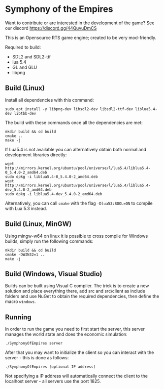# Symphony of the Empires

Want to contribute or are interested in the development of the game? See our discord https://discord.gg/44QuvuDmCS

This is an Opensource RTS game engine; created to be very mod-friendly.

Required to build:

* SDL2 and SDL2-ttf
* lua 5.4
* GL and GLU
* libpng

## Build (Linux)
Install all dependencies with this command:
```
sudo apt install -y libpng-dev libsdl2-dev libsdl2-ttf-dev liblua5.4-dev libtbb-dev
```

The build with these commands once all the dependencies are met:
```
mkdir build && cd build
cmake ..
make -j
```

If Lua5.4 is not available you can alternatively obtain both normal and development libraries directly:
```
wget http://mirrors.kernel.org/ubuntu/pool/universe/l/lua5.4/liblua5.4-0_5.4.0-2_amd64.deb
sudo dpkg -i liblua5.4-0_5.4.0-2_amd64.deb
wget http://mirrors.kernel.org/ubuntu/pool/universe/l/lua5.4/liblua5.4-dev_5.4.0-2_amd64.deb
sudo dpkg -i liblua5.4-dev_5.4.0-2_amd64.deb
```

Alternatively, you can call `cmake` with the flag `-Dlua53:BOOL=ON` to compile with Lua 5.3 instead.

## Build (Linux, MinGW)
Using mingw-w64 on linux it is possible to cross compile for Windows builds, simply run the following commands:
```
mkdir build && cd build
cmake -DWIN32=1 ..
make -j
```

## Build (Windows, Visual Studio)
Builds can be built using Visual C compiler. The trick is to create a new solution and place everything there, add src and src\\client as include folders and use NuGet to obtain the required dependencies, then define the macro `windows`.

## Running

In order to run the game you need to first start the server, this server manages the world state and does the economic simulation:
```
./SymphonyOfEmpires server
```

After that you may want to initialize the client so you can interact with the server - this is done as follows:
```
./SymphonyOfEmpires [optional IP address]
```
Not specifying a IP address will automatically connect the client to the localhost server - all servers use the port 1825.
